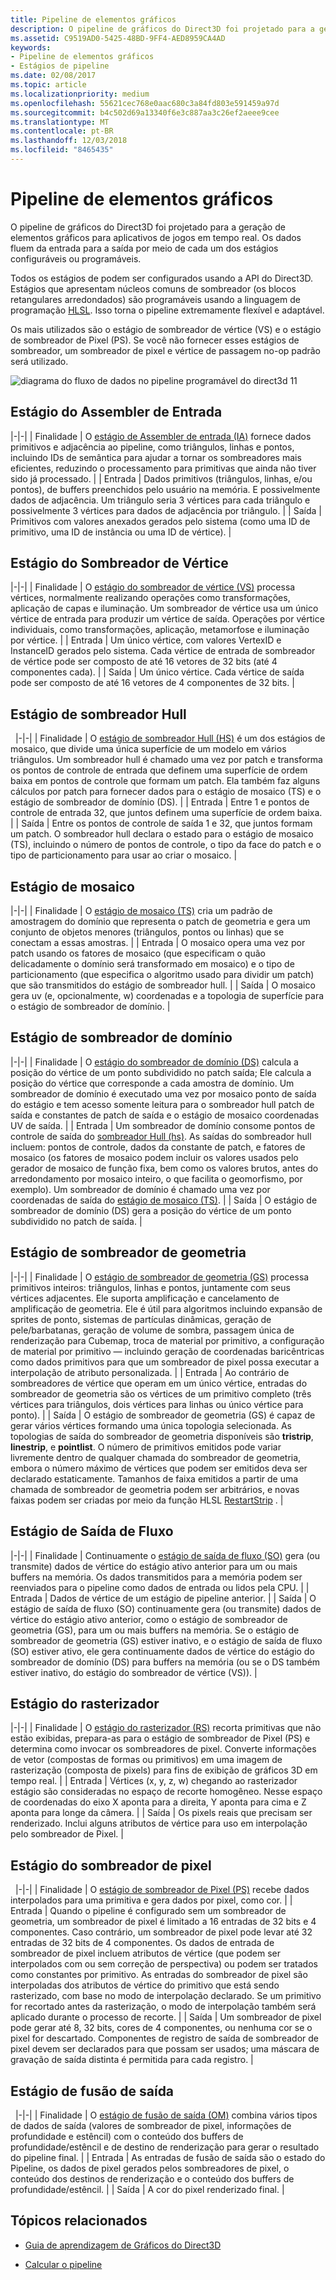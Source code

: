 ```yaml
---
title: Pipeline de elementos gráficos
description: O pipeline de gráficos do Direct3D foi projetado para a geração de elementos gráficos para aplicativos de jogos em tempo real. Os dados fluem da entrada para a saída por meio de cada um dos estágios configuráveis ou programáveis.
ms.assetid: C9519AD0-5425-48BD-9FF4-AED8959CA4AD
keywords:
- Pipeline de elementos gráficos
- Estágios de pipeline
ms.date: 02/08/2017
ms.topic: article
ms.localizationpriority: medium
ms.openlocfilehash: 55621cec768e0aac680c3a84fd803e591459a97d
ms.sourcegitcommit: b4c502d69a13340f6e3c887aa3c26ef2aeee9cee
ms.translationtype: MT
ms.contentlocale: pt-BR
ms.lasthandoff: 12/03/2018
ms.locfileid: "8465435"
---
```

# <a name="graphics-pipeline"></a>Pipeline de elementos gráficos


O pipeline de gráficos do Direct3D foi projetado para a geração de elementos gráficos para aplicativos de jogos em tempo real. Os dados fluem da entrada para a saída por meio de cada um dos estágios configuráveis ou programáveis.

Todos os estágios de podem ser configurados usando a API do Direct3D. Estágios que apresentam núcleos comuns de sombreador (os blocos retangulares arredondados) são programáveis usando a linguagem de programação [HLSL](https://msdn.microsoft.com/library/windows/desktop/bb509561). Isso torna o pipeline extremamente flexível e adaptável.

Os mais utilizados são o estágio de sombreador de vértice (VS) e o estágio de sombreador de Pixel (PS). Se você não fornecer esses estágios de sombreador, um sombreador de pixel e vértice de passagem no-op padrão será utilizado.

![diagrama do fluxo de dados no pipeline programável do direct3d 11](images/d3d11-pipeline-stages.jpg)

## <a name="input-assembler-stage"></a>Estágio do Assembler de Entrada

|-|-| | Finalidade | O [estágio de Assembler de entrada (IA)](input-assembler-stage--ia-.md) fornece dados primitivos e adjacência ao pipeline, como triângulos, linhas e pontos, incluindo IDs de semântica para ajudar a tornar os sombreadores mais eficientes, reduzindo o processamento para primitivas que ainda não tiver sido já processado. | | Entrada | Dados primitivos (triângulos, linhas, e/ou pontos), de buffers preenchidos pelo usuário na memória. E possivelmente dados de adjacência. Um triângulo seria 3 vértices para cada triângulo e possivelmente 3 vértices para dados de adjacência por triângulo. | | Saída | Primitivos com valores anexados gerados pelo sistema (como uma ID de primitivo, uma ID de instância ou uma ID de vértice). |

## <a name="vertex-shader-stage"></a>Estágio do Sombreador de Vértice

|-|-| | Finalidade | O [estágio do sombreador de vértice (VS)](vertex-shader-stage--vs-.md) processa vértices, normalmente realizando operações como transformações, aplicação de capas e iluminação. Um sombreador de vértice usa um único vértice de entrada para produzir um vértice de saída. Operações por vértice individuais, como transformações, aplicação, metamorfose e iluminação por vértice. | | Entrada | Um único vértice, com valores VertexID e InstanceID gerados pelo sistema. Cada vértice de entrada de sombreador de vértice pode ser composto de até 16 vetores de 32 bits (até 4 componentes cada). | | Saída | Um único vértice. Cada vértice de saída pode ser composto de até 16 vetores de 4 componentes de 32 bits. |
 
## <a name="hull-shader-stage"></a>Estágio de sombreador Hull
 
|-|-| | Finalidade | O [estágio de sombreador Hull (HS)](hull-shader-stage--hs-.md) é um dos estágios de mosaico, que divide uma única superfície de um modelo em vários triângulos. Um sombreador hull é chamado uma vez por patch e transforma os pontos de controle de entrada que definem uma superfície de ordem baixa em pontos de controle que formam um patch. Ela também faz alguns cálculos por patch para fornecer dados para o estágio de mosaico (TS) e o estágio de sombreador de domínio (DS). | | Entrada | Entre 1 e pontos de controle de entrada 32, que juntos definem uma superfície de ordem baixa. | | Saída | Entre os pontos de controle de saída 1 e 32, que juntos formam um patch. O sombreador hull declara o estado para o estágio de mosaico (TS), incluindo o número de pontos de controle, o tipo da face do patch e o tipo de particionamento para usar ao criar o mosaico. |

## <a name="tessellator-stage"></a>Estágio de mosaico

|-|-| | Finalidade | O [estágio de mosaico (TS)](tessellator-stage--ts-.md) cria um padrão de amostragem do domínio que representa o patch de geometria e gera um conjunto de objetos menores (triângulos, pontos ou linhas) que se conectam a essas amostras. | | Entrada | O mosaico opera uma vez por patch usando os fatores de mosaico (que especificam o quão delicadamente o domínio será transformado em mosaico) e o tipo de particionamento (que especifica o algoritmo usado para dividir um patch) que são transmitidos do estágio de sombreador hull. | | Saída | O mosaico gera uv (e, opcionalmente, w) coordenadas e a topologia de superfície para o estágio de sombreador de domínio. |

## <a name="domain-shader-stage"></a>Estágio de sombreador de domínio

|-|-| | Finalidade | O [estágio do sombreador de domínio (DS)](domain-shader-stage--ds-.md) calcula a posição do vértice de um ponto subdividido no patch saída; Ele calcula a posição do vértice que corresponde a cada amostra de domínio. Um sombreador de domínio é executado uma vez por mosaico ponto de saída do estágio e tem acesso somente leitura para o sombreador hull patch de saída e constantes de patch de saída e o estágio de mosaico coordenadas UV de saída. | | Entrada | Um sombreador de domínio consome pontos de controle de saída do [sombreador Hull (hs)](hull-shader-stage--hs-.md). As saídas do sombreador hull incluem: pontos de controle, dados da constante de patch, e fatores de mosaico (os fatores de mosaico podem incluir os valores usados pelo gerador de mosaico de função fixa, bem como os valores brutos, antes do arredondamento por mosaico inteiro, o que facilita o geomorfismo, por exemplo). Um sombreador de domínio é chamado uma vez por coordenadas de saída do [estágio de mosaico (TS)](tessellator-stage--ts-.md). | | Saída | O estágio de sombreador de domínio (DS) gera a posição do vértice de um ponto subdividido no patch de saída. |

## <a name="geometry-shader-stage"></a>Estágio de sombreador de geometria

|-|-| | Finalidade | O [estágio de sombreador de geometria (GS)](geometry-shader-stage--gs-.md) processa primitivos inteiros: triângulos, linhas e pontos, juntamente com seus vértices adjacentes. Ele suporta amplificação e cancelamento de amplificação de geometria. Ele é útil para algoritmos incluindo expansão de sprites de ponto, sistemas de partículas dinâmicas, geração de pele/barbatanas, geração de volume de sombra, passagem única de renderização para Cubemap, troca de material por primitivo, a configuração de material por primitivo — incluindo geração de coordenadas baricêntricas como dados primitivos para que um sombreador de pixel possa executar a interpolação de atributo personalizada. | | Entrada | Ao contrário de sombreadores de vértice que operam em um único vértice, entradas do sombreador de geometria são os vértices de um primitivo completo (três vértices para triângulos, dois vértices para linhas ou único vértice para ponto). | | Saída | O estágio de sombreador de geometria (GS) é capaz de gerar vários vértices formando uma única topologia selecionada. As topologias de saída do sombreador de geometria disponíveis são <strong>tristrip</strong>, <strong>linestrip</strong>, e <strong>pointlist</strong>. O número de primitivos emitidos pode variar livremente dentro de qualquer chamada do sombreador de geometria, embora o número máximo de vértices que podem ser emitidos deva ser declarado estaticamente. Tamanhos de faixa emitidos a partir de uma chamada de sombreador de geometria podem ser arbitrários, e novas faixas podem ser criadas por meio da função HLSL [RestartStrip](https://msdn.microsoft.com/library/windows/desktop/bb509660) . |

## <a name="stream-output-stage"></a>Estágio de Saída de Fluxo

|-|-| | Finalidade | Continuamente o [estágio de saída de fluxo (SO)](stream-output-stage--so-.md) gera (ou transmite) dados de vértice do estágio ativo anterior para um ou mais buffers na memória. Os dados transmitidos para a memória podem ser reenviados para o pipeline como dados de entrada ou lidos pela CPU. | | Entrada | Dados de vértice de um estágio de pipeline anterior. | | Saída | O estágio de saída de fluxo (SO) continuamente gera (ou transmite) dados de vértice do estágio ativo anterior, como o estágio de sombreador de geometria (GS), para um ou mais buffers na memória. Se o estágio de sombreador de geometria (GS) estiver inativo, e o estágio de saída de fluxo (SO) estiver ativo, ele gera continuamente dados de vértice do estágio do sombreador de domínio (DS) para buffers na memória (ou se o DS também estiver inativo, do estágio do sombreador de vértice (VS)). |

## <a name="rasterizer-stage"></a>Estágio do rasterizador

|-|-| | Finalidade | O [estágio do rasterizador (RS)](rasterizer-stage--rs-.md) recorta primitivas que não estão exibidas, prepara-as para o estágio de sombreador de Pixel (PS) e determina como invocar os sombreadores de pixel. Converte informações de vetor (compostas de formas ou primitivos) em uma imagem de rasterização (composta de pixels) para fins de exibição de gráficos 3D em tempo real. | | Entrada | Vértices (x, y, z, w) chegando ao rasterizador estágio são consideradas no espaço de recorte homogêneo. Nesse espaço de coordenadas do eixo X aponta para a direita, Y aponta para cima e Z aponta para longe da câmera. | | Saída | Os pixels reais que precisam ser renderizado. Inclui alguns atributos de vértice para uso em interpolação pelo sombreador de Pixel. |

## <a name="pixel-shader-stage"></a>Estágio do sombreador de pixel
 
|-|-| | Finalidade | O [estágio de sombreador de Pixel (PS)](pixel-shader-stage--ps-.md) recebe dados interpolados para uma primitiva e gera dados por pixel, como cor. | | Entrada | Quando o pipeline é configurado sem um sombreador de geometria, um sombreador de pixel é limitado a 16 entradas de 32 bits e 4 componentes. Caso contrário, um sombreador de pixel pode levar até 32 entradas de 32 bits de 4 componentes. Os dados de entrada de sombreador de pixel incluem atributos de vértice (que podem ser interpolados com ou sem correção de perspectiva) ou podem ser tratados como constantes por primitivo. As entradas do sombreador de pixel são interpoladas dos atributos de vértice do primitivo que está sendo rasterizado, com base no modo de interpolação declarado. Se um primitivo for recortado antes da rasterização, o modo de interpolação também será aplicado durante o processo de recorte. | | Saída | Um sombreador de pixel pode gerar até 8, 32 bits, cores de 4 componentes, ou nenhuma cor se o pixel for descartado. Componentes de registro de saída de sombreador de pixel devem ser declarados para que possam ser usados; uma máscara de gravação de saída distinta é permitida para cada registro. |

## <a name="output-merger-stage"></a>Estágio de fusão de saída
 
|-|-| | Finalidade | O [estágio de fusão de saída (OM)](output-merger-stage--om-.md) combina vários tipos de dados de saída (valores de sombreador de pixel, informações de profundidade e estêncil) com o conteúdo dos buffers de profundidade/estêncil e de destino de renderização para gerar o resultado do pipeline final. | | Entrada | As entradas de fusão de saída são o estado do Pipeline, os dados de pixel gerados pelos sombreadores de pixel, o conteúdo dos destinos de renderização e o conteúdo dos buffers de profundidade/estêncil. | | Saída | A cor do pixel renderizado final. |

## <a name="related-topics"></a>Tópicos relacionados

- [Guia de aprendizagem de Gráficos do Direct3D](index.md)

- [Calcular o pipeline](compute-pipeline.md)
